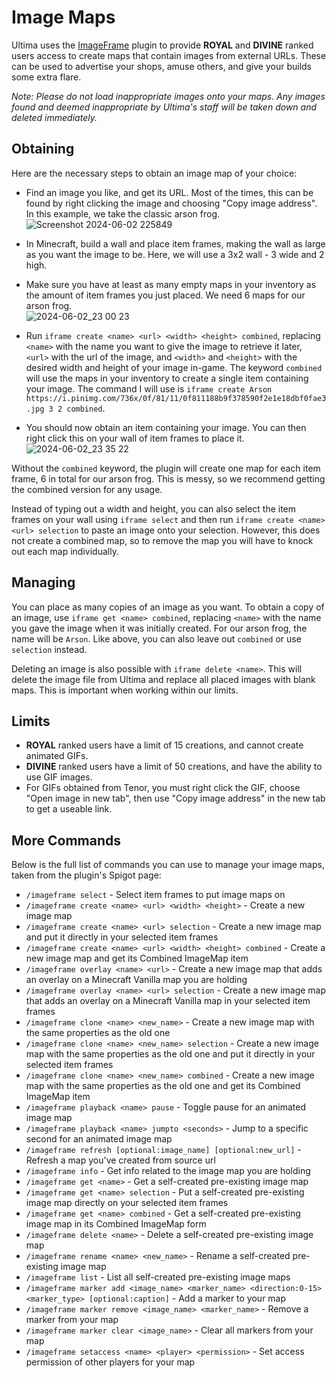 # Image Maps

Ultima uses the [ImageFrame](https://www.spigotmc.org/resources/imageframe-load-images-on-maps-item-frames-support-gifs-map-markers-survival-friendly.106031/) plugin to provide **ROYAL** and **DIVINE** ranked users access to create maps that contain images from external URLs. These can be used to advertise your shops, amuse others, and give your builds some extra flare.

*Note: Please do not load inappropriate images onto your maps. Any images found and deemed inappropriate by Ultima's staff will be taken down and deleted immediately.*

## Obtaining
Here are the necessary steps to obtain an image map of your choice:
- Find an image you like, and get its URL. Most of the times, this can be found by right clicking the image and choosing "Copy image address". In this example, we take the classic arson frog.  
![Screenshot 2024-06-02 225849](https://github.com/Leomelonseeds/UltimaAddons/assets/17891302/089ce421-e4c4-4fcd-8896-94d6673c3aeb)

- In Minecraft, build a wall and place item frames, making the wall as large as you want the image to be. Here, we will use a 3x2 wall - 3 wide and 2 high.
- Make sure you have at least as many empty maps in your inventory as the amount of item frames you just placed. We need 6 maps for our arson frog.  
![2024-06-02_23 00 23](https://github.com/Leomelonseeds/UltimaAddons/assets/17891302/6a324b04-01b5-4ac2-8ca8-84041cb9b2c5)

- Run `iframe create <name> <url> <width> <height> combined`, replacing `<name>` with the name you want to give the image to retrieve it later, `<url>` with the url of the image, and `<width>` and `<height>` with the desired width and height of your image in-game. The keyword `combined` will use the maps in your inventory to create a single item containing your image. The command I will use is `iframe create Arson https://i.pinimg.com/736x/0f/81/11/0f811188b9f378590f2e1e18dbf0fae3.jpg 3 2 combined`.
- You should now obtain an item containing your image. You can then right click this on your wall of item frames to place it.  
![2024-06-02_23 35 22](https://github.com/Leomelonseeds/UltimaAddons/assets/17891302/64d75b85-24a3-48da-a93c-7ed595d96cb1)


Without the `combined` keyword, the plugin will create one map for each item frame, 6 in total for our arson frog. This is messy, so we recommend getting the combined version for any usage.

Instead of typing out a width and height, you can also select the item frames on your wall using `iframe select` and then run `iframe create <name> <url> selection` to paste an image onto your selection. However, this does not create a combined map, so to remove the map you will have to knock out each map individually.

## Managing
You can place as many copies of an image as you want. To obtain a copy of an image, use `iframe get <name> combined`, replacing `<name>` with the name you gave the image when it was initially created. For our arson frog, the name will be `Arson`. Like above, you can also leave out `combined` or use `selection` instead.

Deleting an image is also possible with `iframe delete <name>`. This will delete the image file from Ultima and replace all placed images with blank maps. This is important when working within our limits.

## Limits
- **ROYAL** ranked users have a limit of 15 creations, and cannot create animated GIFs.
- **DIVINE** ranked users have a limit of 50 creations, and have the ability to use GIF images.
- For GIFs obtained from Tenor, you must right click the GIF, choose "Open image in new tab", then use "Copy image address" in the new tab to get a useable link.

## More Commands
Below is the full list of commands you can use to manage your image maps, taken from the plugin's Spigot page:
- `/imageframe select` - Select item frames to put image maps on
- `/imageframe create <name> <url> <width> <height>` - Create a new image map
- `/imageframe create <name> <url> selection` - Create a new image map and put it directly in your selected item frames
- `/imageframe create <name> <url> <width> <height> combined` - Create a new image map and get its Combined ImageMap item
- `/imageframe overlay <name> <url>` - Create a new image map that adds an overlay on a Minecraft Vanilla map you are holding
- `/imageframe overlay <name> <url> selection` - Create a new image map that adds an overlay on a Minecraft Vanilla map in your selected item frames
- `/imageframe clone <name> <new_name>` - Create a new image map with the same properties as the old one
- `/imageframe clone <name> <new_name> selection` - Create a new image map with the same properties as the old one and put it directly in your selected item frames
- `/imageframe clone <name> <new_name> combined` - Create a new image map with the same properties as the old one and get its Combined ImageMap item
- `/imageframe playback <name> pause` - Toggle pause for an animated image map
- `/imageframe playback <name> jumpto <seconds>` - Jump to a specific second for an animated image map
- `/imageframe refresh [optional:image_name] [optional:new_url]` - Refresh a map you've created from source url
- `/imageframe info` - Get info related to the image map you are holding
- `/imageframe get <name>` - Get a self-created pre-existing image map
- `/imageframe get <name> selection` - Put a self-created pre-existing image map directly on your selected item frames
- `/imageframe get <name> combined` - Get a self-created pre-existing image map in its Combined ImageMap form
- `/imageframe delete <name>` - Delete a self-created pre-existing image map
- `/imageframe rename <name> <new_name>` - Rename a self-created pre-existing image map
- `/imageframe list` - List all self-created pre-existing image maps
- `/imageframe marker add <image_name> <marker_name> <direction:0-15> <marker_type> [optional:caption]` - Add a marker to your map
- `/imageframe marker remove <image_name> <marker_name>` - Remove a marker from your map
- `/imageframe marker clear <image_name>` - Clear all markers from your map
- `/imageframe setaccess <name> <player> <permission>` - Set access permission of other players for your map
